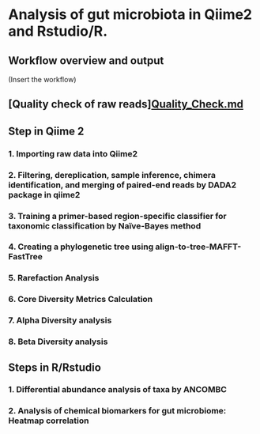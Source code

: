 # Analysis of gut microbiota in Qiime2 and Rstudio/R.

## Workflow overview and output
(Insert the workflow)

## [Quality check of raw reads][Quality_Check.md](https://github.com/thaocaoHPzbook/Goldfish-16S-rRNA-amplicon-data-analysis/blob/main/Quality_Check.md)

## Step in Qiime 2
### 1. Importing raw data into Qiime2

### 2. Filtering, dereplication, sample inference, chimera identification, and merging of paired-end reads by DADA2 package in qiime2

### 3. Training a primer-based region-specific classifier for taxonomic classification by Naïve-Bayes method

### 4. Creating a phylogenetic tree using align-to-tree-MAFFT-FastTree

### 5.  Rarefaction Analysis

### 6. Core Diversity Metrics Calculation

### 7. Alpha Diversity analysis 

### 8. Beta Diversity analysis

## Steps in R/Rstudio
### 1. Differential abundance analysis of taxa by ANCOMBC

### 2. Analysis of chemical biomarkers for gut microbiome: Heatmap correlation
